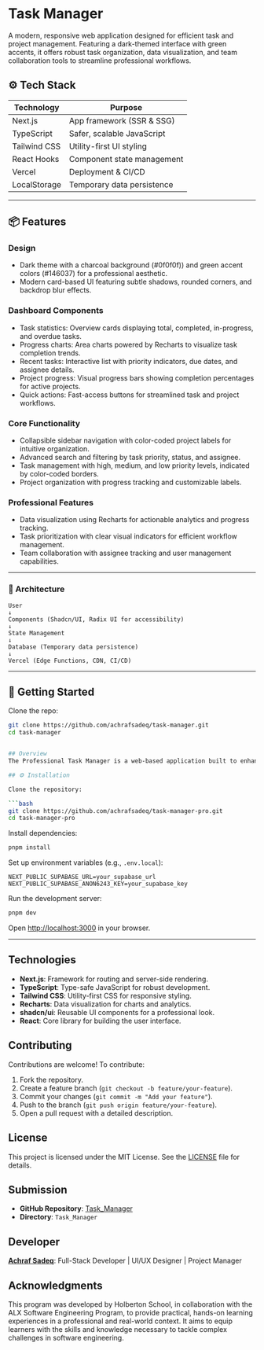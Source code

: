 # Task Manager

A modern, responsive web application designed for efficient task and project management. Featuring a dark-themed interface with green accents, it offers robust task organization, data visualization, and team collaboration tools to streamline professional workflows.

## ⚙️ Tech Stack

| Technology   | Purpose                         |
|--------------|---------------------------------|
| Next.js      | App framework (SSR & SSG)       |
| TypeScript   | Safer, scalable JavaScript      |
| Tailwind CSS | Utility-first UI styling        |
| React Hooks  | Component state management      |
| Vercel       | Deployment & CI/CD              |
| LocalStorage | Temporary data persistence      |

---

## 📦 Features

### Design
- Dark theme with a charcoal background (#0f0f0f)) and green accent colors (#146037) for a professional aesthetic.
- Modern card-based UI featuring subtle shadows, rounded corners, and backdrop blur effects.

### Dashboard Components
- Task statistics: Overview cards displaying total, completed, in-progress, and overdue tasks.
- Progress charts: Area charts powered by Recharts to visualize task completion trends.
- Recent tasks: Interactive list with priority indicators, due dates, and assignee details.
- Project progress: Visual progress bars showing completion percentages for active projects.
- Quick actions: Fast-access buttons for streamlined task and project workflows.

### Core Functionality
- Collapsible sidebar navigation with color-coded project labels for intuitive organization.
- Advanced search and filtering by task priority, status, and assignee.
- Task management with high, medium, and low priority levels, indicated by color-coded borders.
- Project organization with progress tracking and customizable labels.

### Professional Features
- Data visualization using Recharts for actionable analytics and progress tracking.
- Task prioritization with clear visual indicators for efficient workflow management.
- Team collaboration with assignee tracking and user management capabilities.

---
### 📐 Architecture

```
User
↓
Components (Shadcn/UI, Radix UI for accessibility)
↓
State Management
↓
Database (Temporary data persistence)
↓
Vercel (Edge Functions, CDN, CI/CD)
```
---

## 🚀 Getting Started

Clone the repo:

```bash
git clone https://github.com/achrafsadeq/task-manager.git
cd task-manager


## Overview
The Professional Task Manager is a web-based application built to enhance productivity for individuals and teams. It provides an intuitive interface with a dark charcoal theme (#1a1a1a) and green accents (#12a648), featuring task prioritization, project tracking, and interactive data visualizations. The app is designed for scalability, with a modular architecture ready for backend integration.

## ⚙️ Installation

Clone the repository:

```bash
git clone https://github.com/achrafsadeq/task-manager-pro.git
cd task-manager-pro
```

Install dependencies:

```bash
pnpm install
```

Set up environment variables (e.g., `.env.local`):

```env
NEXT_PUBLIC_SUPABASE_URL=your_supabase_url
NEXT_PUBLIC_SUPABASE_ANON6243_KEY=your_supabase_key
```

Run the development server:

```bash
pnpm dev
```

Open [http://localhost:3000](http://localhost:3000) in your browser.

---

## Technologies
- **Next.js**: Framework for routing and server-side rendering.
- **TypeScript**: Type-safe JavaScript for robust development.
- **Tailwind CSS**: Utility-first CSS for responsive styling.
- **Recharts**: Data visualization for charts and analytics.
- **shadcn/ui**: Reusable UI components for a professional look.
- **React**: Core library for building the user interface.

## Contributing
Contributions are welcome! To contribute:
1. Fork the repository.
2. Create a feature branch (`git checkout -b feature/your-feature`).
3. Commit your changes (`git commit -m "Add your feature"`).
4. Push to the branch (`git push origin feature/your-feature`).
5. Open a pull request with a detailed description.

## License
This project is licensed under the MIT License. See the [LICENSE](https://github.com/Achrafsadeq/Task_Manager/blob/main/LICENSE) file for details.

## Submission

- **GitHub Repository**: [Task_Manager](https://github.com/Achrafsadeq/Task_Manager)
- **Directory**: `Task_Manager`

## Developer

**[Achraf Sadeq](https://github.com/achrafsadeq)**: Full-Stack Developer | UI/UX Designer | Project Manager  

## Acknowledgments

This program was developed by Holberton School, in collaboration with the ALX Software Engineering Program, to provide practical, hands-on learning experiences in a professional and real-world context. It aims to equip learners with the skills and knowledge necessary to tackle complex challenges in software engineering.
